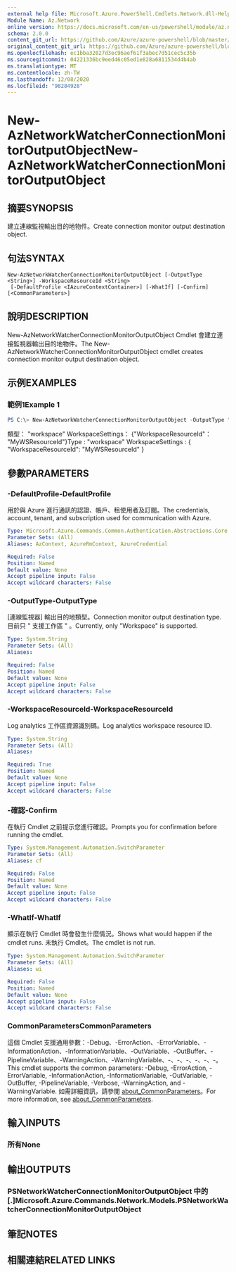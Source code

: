 ```yaml
---
external help file: Microsoft.Azure.PowerShell.Cmdlets.Network.dll-Help.xml
Module Name: Az.Network
online version: https://docs.microsoft.com/en-us/powershell/module/az.network/new-aznetworkwatcherconnectionmonitoroutputobject
schema: 2.0.0
content_git_url: https://github.com/Azure/azure-powershell/blob/master/src/Network/Network/help/New-AzNetworkWatcherConnectionMonitorOutputObject.md
original_content_git_url: https://github.com/Azure/azure-powershell/blob/master/src/Network/Network/help/New-AzNetworkWatcherConnectionMonitorOutputObject.md
ms.openlocfilehash: ec1bba32027d3ec96aef61f3abec7d51cec5c35b
ms.sourcegitcommit: 04221336bc9eed46c05ed1e828a6811534d4b4ab
ms.translationtype: MT
ms.contentlocale: zh-TW
ms.lasthandoff: 12/08/2020
ms.locfileid: "98284928"
---
```

# <span data-ttu-id="acf20-101">New-AzNetworkWatcherConnectionMonitorOutputObject</span><span class="sxs-lookup"><span data-stu-id="acf20-101">New-AzNetworkWatcherConnectionMonitorOutputObject</span></span>

## <span data-ttu-id="acf20-102">摘要</span><span class="sxs-lookup"><span data-stu-id="acf20-102">SYNOPSIS</span></span>
<span data-ttu-id="acf20-103">建立連線監視輸出目的地物件。</span><span class="sxs-lookup"><span data-stu-id="acf20-103">Create connection monitor output destination object.</span></span>

## <span data-ttu-id="acf20-104">句法</span><span class="sxs-lookup"><span data-stu-id="acf20-104">SYNTAX</span></span>

```
New-AzNetworkWatcherConnectionMonitorOutputObject [-OutputType <String>] -WorkspaceResourceId <String>
 [-DefaultProfile <IAzureContextContainer>] [-WhatIf] [-Confirm] [<CommonParameters>]
```

## <span data-ttu-id="acf20-105">說明</span><span class="sxs-lookup"><span data-stu-id="acf20-105">DESCRIPTION</span></span>
<span data-ttu-id="acf20-106">New-AzNetworkWatcherConnectionMonitorOutputObject Cmdlet 會建立連接監視器輸出目的地物件。</span><span class="sxs-lookup"><span data-stu-id="acf20-106">The New-AzNetworkWatcherConnectionMonitorOutputObject cmdlet creates connection monitor output destination object.</span></span>

## <span data-ttu-id="acf20-107">示例</span><span class="sxs-lookup"><span data-stu-id="acf20-107">EXAMPLES</span></span>

### <span data-ttu-id="acf20-108">範例1</span><span class="sxs-lookup"><span data-stu-id="acf20-108">Example 1</span></span>
```powershell
PS C:\> New-AzNetworkWatcherConnectionMonitorOutputObject -OutputType "workspace" -WorkspaceResourceId MyWSResourceId
```

<span data-ttu-id="acf20-109">類型： "workspace" WorkspaceSettings： {"WorkspaceResourceId"： "MyWSResourceId"}</span><span class="sxs-lookup"><span data-stu-id="acf20-109">Type              : "workspace" WorkspaceSettings : { "WorkspaceResourceId": "MyWSResourceId" }</span></span>

## <span data-ttu-id="acf20-110">參數</span><span class="sxs-lookup"><span data-stu-id="acf20-110">PARAMETERS</span></span>

### <span data-ttu-id="acf20-111">-DefaultProfile</span><span class="sxs-lookup"><span data-stu-id="acf20-111">-DefaultProfile</span></span>
<span data-ttu-id="acf20-112">用於與 Azure 進行通訊的認證、帳戶、租使用者及訂閱。</span><span class="sxs-lookup"><span data-stu-id="acf20-112">The credentials, account, tenant, and subscription used for communication with Azure.</span></span>

```yaml
Type: Microsoft.Azure.Commands.Common.Authentication.Abstractions.Core.IAzureContextContainer
Parameter Sets: (All)
Aliases: AzContext, AzureRmContext, AzureCredential

Required: False
Position: Named
Default value: None
Accept pipeline input: False
Accept wildcard characters: False
```

### <span data-ttu-id="acf20-113">-OutputType</span><span class="sxs-lookup"><span data-stu-id="acf20-113">-OutputType</span></span>
<span data-ttu-id="acf20-114">[連線監視器] 輸出目的地類型。</span><span class="sxs-lookup"><span data-stu-id="acf20-114">Connection monitor output destination type.</span></span> <span data-ttu-id="acf20-115">目前只 \" 支援工作區 \" 。</span><span class="sxs-lookup"><span data-stu-id="acf20-115">Currently, only \"Workspace\" is supported.</span></span>

```yaml
Type: System.String
Parameter Sets: (All)
Aliases:

Required: False
Position: Named
Default value: None
Accept pipeline input: False
Accept wildcard characters: False
```

### <span data-ttu-id="acf20-116">-WorkspaceResourceId</span><span class="sxs-lookup"><span data-stu-id="acf20-116">-WorkspaceResourceId</span></span>
<span data-ttu-id="acf20-117">Log analytics 工作區資源識別碼。</span><span class="sxs-lookup"><span data-stu-id="acf20-117">Log analytics workspace resource ID.</span></span>

```yaml
Type: System.String
Parameter Sets: (All)
Aliases:

Required: True
Position: Named
Default value: None
Accept pipeline input: False
Accept wildcard characters: False
```

### <span data-ttu-id="acf20-118">-確認</span><span class="sxs-lookup"><span data-stu-id="acf20-118">-Confirm</span></span>
<span data-ttu-id="acf20-119">在執行 Cmdlet 之前提示您進行確認。</span><span class="sxs-lookup"><span data-stu-id="acf20-119">Prompts you for confirmation before running the cmdlet.</span></span>

```yaml
Type: System.Management.Automation.SwitchParameter
Parameter Sets: (All)
Aliases: cf

Required: False
Position: Named
Default value: None
Accept pipeline input: False
Accept wildcard characters: False
```

### <span data-ttu-id="acf20-120">-WhatIf</span><span class="sxs-lookup"><span data-stu-id="acf20-120">-WhatIf</span></span>
<span data-ttu-id="acf20-121">顯示在執行 Cmdlet 時會發生什麼情況。</span><span class="sxs-lookup"><span data-stu-id="acf20-121">Shows what would happen if the cmdlet runs.</span></span>
<span data-ttu-id="acf20-122">未執行 Cmdlet。</span><span class="sxs-lookup"><span data-stu-id="acf20-122">The cmdlet is not run.</span></span>

```yaml
Type: System.Management.Automation.SwitchParameter
Parameter Sets: (All)
Aliases: wi

Required: False
Position: Named
Default value: None
Accept pipeline input: False
Accept wildcard characters: False
```

### <span data-ttu-id="acf20-123">CommonParameters</span><span class="sxs-lookup"><span data-stu-id="acf20-123">CommonParameters</span></span>
<span data-ttu-id="acf20-124">這個 Cmdlet 支援通用參數：-Debug、-ErrorAction、-ErrorVariable、-InformationAction、-InformationVariable、-OutVariable、-OutBuffer、-PipelineVariable、-WarningAction、-WarningVariable、-、-、-、-、-、-。</span><span class="sxs-lookup"><span data-stu-id="acf20-124">This cmdlet supports the common parameters: -Debug, -ErrorAction, -ErrorVariable, -InformationAction, -InformationVariable, -OutVariable, -OutBuffer, -PipelineVariable, -Verbose, -WarningAction, and -WarningVariable.</span></span> <span data-ttu-id="acf20-125">如需詳細資訊，請參閱 [about_CommonParameters](http://go.microsoft.com/fwlink/?LinkID=113216)。</span><span class="sxs-lookup"><span data-stu-id="acf20-125">For more information, see [about_CommonParameters](http://go.microsoft.com/fwlink/?LinkID=113216).</span></span>

## <span data-ttu-id="acf20-126">輸入</span><span class="sxs-lookup"><span data-stu-id="acf20-126">INPUTS</span></span>

### <span data-ttu-id="acf20-127">所有</span><span class="sxs-lookup"><span data-stu-id="acf20-127">None</span></span>

## <span data-ttu-id="acf20-128">輸出</span><span class="sxs-lookup"><span data-stu-id="acf20-128">OUTPUTS</span></span>

### <span data-ttu-id="acf20-129">PSNetworkWatcherConnectionMonitorOutputObject 中的 [.]</span><span class="sxs-lookup"><span data-stu-id="acf20-129">Microsoft.Azure.Commands.Network.Models.PSNetworkWatcherConnectionMonitorOutputObject</span></span>

## <span data-ttu-id="acf20-130">筆記</span><span class="sxs-lookup"><span data-stu-id="acf20-130">NOTES</span></span>

## <span data-ttu-id="acf20-131">相關連結</span><span class="sxs-lookup"><span data-stu-id="acf20-131">RELATED LINKS</span></span>
